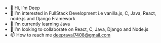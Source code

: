 - 👋 Hi, I’m Deep
- 👀 I’m interested in FullStack Development i.e vanilla.js, C, Java, React, node.js and Django Framework
- 🌱 I’m currently learning Java
- 💞️ I’m looking to collaborate on React, C, Java, Django and Node.js
- 📫 How to reach me deepraval7408@gmail.com

<!---
deep-18/deep-18 is a ✨ special ✨ repository because its `README.md` (this file) appears on your GitHub profile.
You can click the Preview link to take a look at your changes.
--->

<!-- <div id="header" align="center">
  <img src="https://media.giphy.com/media/M9gbBd9nbDrOTu1Mqx/giphy.gif" width="100"/>
</div>
<div id="badges" align="center">
  <a href="[your-linkedin-URL](https://www.linkedin.com/in/deep-raval-28024414a/)">
    <img src="https://img.shields.io/badge/LinkedIn-blue?style=for-the-badge&logo=linkedin&logoColor=white" alt="LinkedIn Badge"/>
  </a>  
</div>
<img src="http://github-readme-streak-stats.herokuapp.com?user=deep-18&theme=dark&background=000000)](https://git.io/streak-stats" />
<img src="https://github-readme-stats.vercel.app/api/top-langs/?username=deep-18&layout=compact&theme=vision-friendly-dark" /> -->
